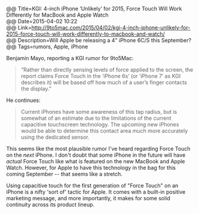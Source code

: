 @@ Title=KGI: 4-inch iPhone ‘Unlikely’ for 2015, Force Touch Will Work Differently for MacBook and Apple Watch  
@@ Date=2015-04-02 10:22  
@@ Link=http://9to5mac.com/2015/04/02/kgi-4-inch-iphone-unlikely-for-2015-force-touch-will-work-differently-to-macbook-and-watch/  
@@ Description=Will Apple be releasing a 4" iPhone 6C/S this September?  
@@ Tags=rumors, Apple, iPhone  

Benjamin Mayo, reporting a KGI rumor for 9to5Mac:
>“Rather than directly sensing levels of force applied to the screen, the report claims Force Touch in the ‘iPhone 6s’ (or ‘iPhone 7′ as KGI describes it) will be based off how much of a user’s finger contacts the display.”

He continues: 
>Current iPhones have some awareness of this tap radius, but is somewhat of an estimate due to the limitations of the current capacitive touchscreen technology. The upcoming new iPhones would be able to determine this contact area much more accurately using the dedicated sensor. 

This seems like the most plausible rumor I've heard regarding Force Touch on the *next* iPhone. I don't doubt that some iPhone in the future will have *actual* Force Touch like what is featured on the new MacBook and Apple Watch. However, for Apple to have this technology in the bag for this coming September -- that seems like a stretch. 

Using capacitive touch for the first generation of "Force Touch" on an iPhone is a nifty 'sort of' tactic for Apple. It comes with a built-in positive marketing message, and more importantly, it makes for some solid continuity across its product lineup. 